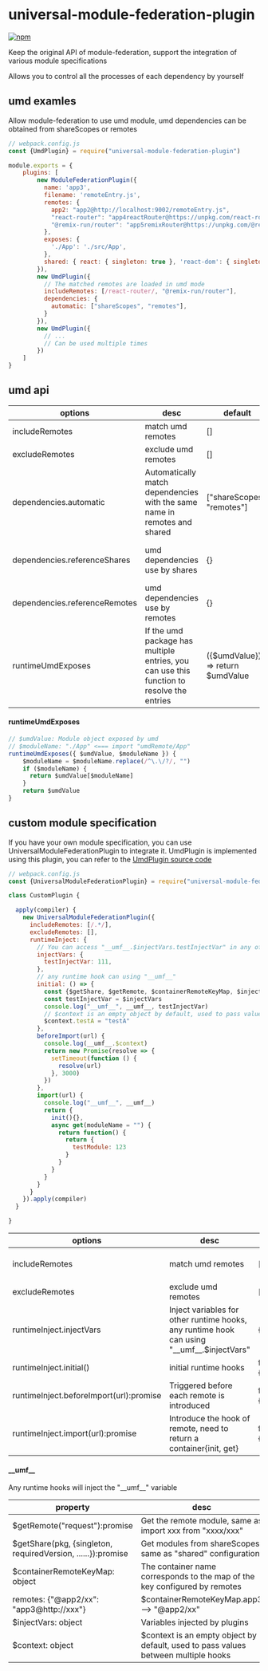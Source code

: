 # universal-module-federation-plugin

[![npm](https://img.shields.io/npm/v/universal-module-federation-plugin.svg)](https://www.npmjs.com/package/universal-module-federation-plugin)

Keep the original API of module-federation, support the integration of various module specifications

Allows you to control all the processes of each dependency by yourself

## umd examles

Allow module-federation to use umd module, umd dependencies can be obtained from shareScopes or remotes

``` js
// webpack.config.js
const {UmdPlugin} = require("universal-module-federation-plugin")

module.exports = {
    plugins: [
        new ModuleFederationPlugin({
          name: 'app3',
          filename: 'remoteEntry.js',
          remotes: {
            app2: "app2@http://localhost:9002/remoteEntry.js",
            "react-router": "app4reactRouter@https://unpkg.com/react-router@6.4.3/dist/umd/react-router.production.min.js",
            "@remix-run/router": "app5remixRouter@https://unpkg.com/@remix-run/router@1.0.3/dist/router.umd.min.js"
          },
          exposes: {
            './App': './src/App',
          },
          shared: { react: { singleton: true }, 'react-dom': { singleton: true } },
        }),
        new UmdPlugin({
          // The matched remotes are loaded in umd mode
          includeRemotes: [/react-router/, "@remix-run/router"],
          dependencies: {
            automatic: ["shareScopes", "remotes"],
          }
        }),
        new UmdPlugin({
          // ...
          // Can be used multiple times
        })   
    ]
}
```

## umd api

| options                       | desc                                                                                      | default                           | examles                                           |
|-------------------------------|-------------------------------------------------------------------------------------------|-----------------------------------|:--------------------------------------------------|
| includeRemotes                | match umd remotes                                                                         | []                                | [/umd-app/, "app3"]                               |
| excludeRemotes                | exclude umd remotes                                                                       | []                                | ["app2"]                                          |
| dependencies.automatic        | Automatically match dependencies with the same name in remotes and shared                 | ["shareScopes", "remotes"]        |                                                   |
| dependencies.referenceShares  | umd dependencies use by shares                                                            | {}                                | {react: {singleton: true, requiredVersion: "17"}} |
| dependencies.referenceRemotes | umd dependencies use by remotes                                                           | {}                                | {react: "app5"}                                   |
| runtimeUmdExposes             | If the umd package has multiple entries, you can use this function to resolve the entries | ({$umdValue}) => return $umdValue |                                                   |

#### runtimeUmdExposes
``` js
// $umdValue: Module object exposed by umd
// $moduleName: "./App" <=== import "umdRemote/App"
runtimeUmdExposes({ $umdValue, $moduleName }) {
    $moduleName = $moduleName.replace(/^\.\/?/, "")
    if ($moduleName) {
      return $umdValue[$moduleName]
    }
    return $umdValue
}
```

## custom module specification

If you have your own module specification, you can use UniversalModuleFederationPlugin to integrate it. 
UmdPlugin is implemented using this plugin, you can refer to the [UmdPlugin source code](./src/UmdPlugin.js)


``` js
// webpack.config.js
const {UniversalModuleFederationPlugin} = require("universal-module-federation-plugin")

class CustomPlugin {

  apply(compiler) {
    new UniversalModuleFederationPlugin({
      includeRemotes: [/.*/],
      excludeRemotes: [],
      runtimeInject: {
        // You can access "__umf__.$injectVars.testInjectVar" in any of the following runtime hooks
        injectVars: {
          testInjectVar: 111,
        },
        // any runtime hook can using "__umf__"
        initial: () => {
          const {$getShare, $getRemote, $containerRemoteKeyMap, $injectVars, $context} = __umf__
          const testInjectVar = $injectVars
          console.log("__umf__", __umf__, testInjectVar)
          // $context is an empty object by default, used to pass values between multiple hooks
          $context.testA = "testA"
        },
        beforeImport(url) {
          console.log(__umf__.$context)
          return new Promise(resolve => {
            setTimeout(function () {
              resolve(url)
            }, 3000)
          })
        },
        import(url) {
          console.log("__umf__", __umf__)
          return {
            init(){},
            async get(moduleName = "") {
              return function() {
                return {
                  testModule: 123
                }
              }
            }
          }
        }
      }
    }).apply(compiler)
  }

}
```

| options                                      | desc                                                                                       | default      | examles             |
|----------------------------------------------|--------------------------------------------------------------------------------------------|--------------|:--------------------|
| includeRemotes                               | match umd remotes                                                                          | []           | [/umd-app/, "app3"] |
| excludeRemotes                               | exclude umd remotes                                                                        | []           | ["app2"]            |
| runtimeInject.injectVars                     | Inject variables for other runtime hooks, any runtime hook can using "\_\_umf\_\_.$injectVars" | {}           | {test: 123}         |
| runtimeInject.initial()                      | initial runtime hooks                                                                      | function(){} |                     |
| runtimeInject.beforeImport(url):promise<url> | Triggered before each remote is introduced                                                 | function(){} |                     |
| runtimeInject.import(url):promise<module>    | Introduce the hook of remote, need to return a container{init, get}                        | function(){} |                     

#### \_\_umf\_\_

Any runtime hooks will inject the "\_\_umf\_\_" variable


| property                                                             | desc                                                                                                                | examles                                   |
|----------------------------------------------------------------------|---------------------------------------------------------------------------------------------------------------------|-------------------------------------------|
| $getRemote("request"):promise<module>                                | Get the remote module, same as import xxx from "xxxx/xxx"                                                           | $getRemote("app2/App")                    |
| $getShare(pkg, {singleton, requiredVersion, ......}):promise<module> | Get modules from shareScopes, same as "shared" configuration                                                        | $getShare("react", {singleton: true})     |
| $containerRemoteKeyMap: object                                       | The container name corresponds to the map of the key configured by remotes
remotes: {"@app2/xx": "app3@http://xxx"} | $containerRemoteKeyMap.app3 --> "@app2/xx" |
| $injectVars: object                                                  | Variables injected by plugins                                                                                       |                                           |
| $context: object                                                     | $context is an empty object by default, used to pass values between multiple hooks                                              | $context.xxx = xxx                        |

